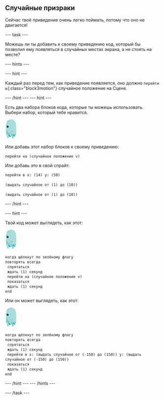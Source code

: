 ## Случайные призраки

Сейчас твоё приведение очень легко поймать, потому что оно не двигается!

\--- task \---

Можешь ли ты добавить к своему приведению код, который бы позволил ему появляться в случайных местах экрана, а не стоять на месте?

\--- hints \---

\--- hint \---

Каждый раз перед тем, как приведение появляется, оно должно `перейти в`{:class="block3motion"} случайное положение на Сцене.

\--- /hint \--- \--- hint \---

Есть два набора блоков кода, которые ты можешь использовать. Выбери набор, который тебе нравится.

![спрайт-приведение](images/ghost-sprite.png)

Или добавь этот набор блоков к своему приведению:

```blocks3
перейти на (случайное положение v)
```

Или добавь это в свой спрайт:

```blocks3
перейти в x: (14) y: (50)

(выдать случайное от (1) до (10))

(выдать случайное от (1) до (10))
```

\--- /hint \---

\--- hint \---

Твой код может выглядеть, как этот:

![спрайт-приведение](images/ghost-sprite.png)

```blocks3
когда щёлкнут по зелёному флагу
повторять всегда 
 спрятаться
 ждать (1) секунд
 перейти на (случайное положение v)
 показаться
 ждать (1) секунд
end
```

Или он может выглядеть, как этот:

![спрайт-приведение](images/ghost-sprite.png)

```blocks3
когда щёлкнут по зелёному флагу
повторять всегда 
 спрятаться
 ждать (1) секунд
 перейти в x: (выдать случайное от (-150) до (150)) y: (выдать случайное от (-150) до (150))
 показаться
 ждать (1) секунд
end
```

\--- /hint \--- \--- /hints \---

\--- /task \---